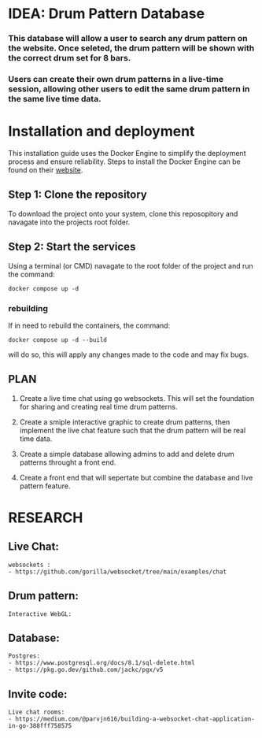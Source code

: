 #   IDEA: Drum Pattern Database
### This database will allow a user to search any drum pattern on the website. Once seleted, the drum pattern will be shown with the correct drum set for 8 bars. 

### Users can create their own drum patterns in a live-time session, allowing other users to edit the same drum pattern in the same live time data. 


# Installation and deployment
This installation guide uses the Docker Engine to simplify the deployment process and ensure reliability. Steps to install the Docker Engine can be found on their [website](https://docs.docker.com/desktop/).

## Step 1: Clone the repository
To download the project onto your system, clone this reposopitory and navagate into the projects root folder.

## Step 2: Start the services
Using a terminal (or CMD) navagate to the root folder of the project and run the command:
```
docker compose up -d
```

### rebuilding
If in need to rebuild the containers, the command:
```
docker compose up -d --build
```
will do so, this will apply any changes made to the code and may fix bugs. 
##  PLAN
1. Create a live time chat using go websockets. This will set the foundation for sharing and creating real time drum patterns.

2. Create a smiple interactive graphic to create drum patterns, then implement the live chat feature such that the drum pattern will be real time data. 

3. Create a simple database allowing admins to add and delete drum patterns throught a front end. 

4. Create a front end that will sepertate but combine the database and live pattern feature. 

# RESEARCH
##  Live Chat:
    websockets : 
    - https://github.com/gorilla/websocket/tree/main/examples/chat

##  Drum pattern:
    Interactive WebGL: 

##  Database:
    Postgres: 
    - https://www.postgresql.org/docs/8.1/sql-delete.html
    - https://pkg.go.dev/github.com/jackc/pgx/v5

##  Invite code:
    Live chat rooms: 
    - https://medium.com/@parvjn616/building-a-websocket-chat-application-in-go-388fff758575
